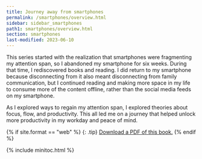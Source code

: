 ```yaml
---
title: Journey away from smartphones
permalink: /smartphones/overview.html
sidebar: sidebar_smartphones
path1: smartphones/overview.html
section: smartphones
last-modified: 2023-06-10
---
```


This series started with the realization that smartphones were fragmenting my attention span, so I abandoned my smartphone for six weeks. During that time, I rediscovered books and reading. I did return to my smartphone because disconnecting from it also meant disconnecting from family communication, but I continued reading and making more space in my life to consume more of the content offline, rather than the social media feeds on my smartphone. 

As I explored ways to regain my attention span, I explored theories about focus, flow, and productivity. This all led me on a journey that helped unlock more productivity in my workday and peace of mind.

{% if site.format == "web" %}
{: .tip}
<a class="noCrossRef" href="https://s3.us-west-1.wasabisys.com/learnapidoc-outputs/journey_away_from_smartphones.pdf"><i class="fa fa-file-pdf-o"></i> Download a PDF of this book.</a>
{% endif %}

{% include minitoc.html %}

